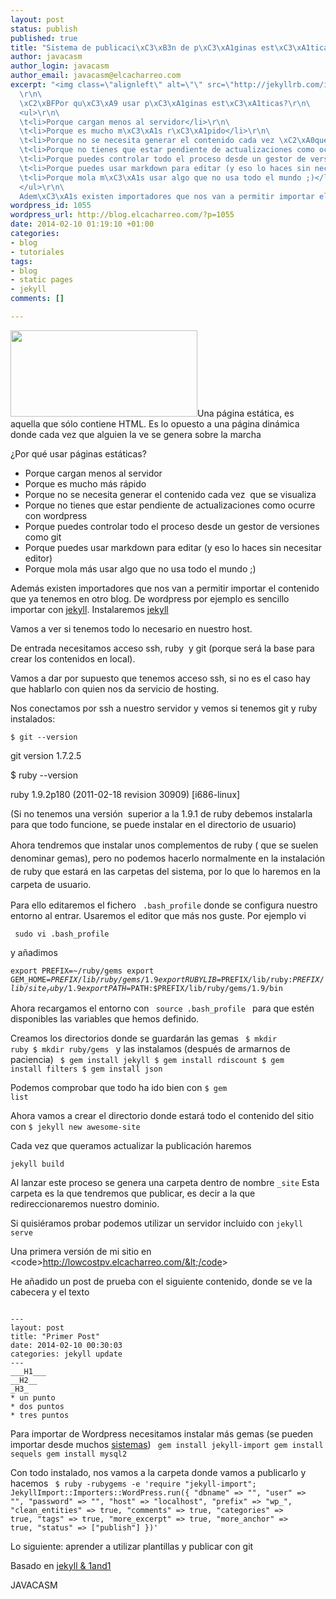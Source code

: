 ```yaml
--- 
layout: post
status: publish
published: true
title: "Sistema de publicaci\xC3\xB3n de p\xC3\xA1ginas est\xC3\xA1ticas"
author: javacasm
author_login: javacasm
author_email: javacasm@elcacharreo.com
excerpt: "<img class=\"alignleft\" alt=\"\" src=\"http://jekyllrb.com/img/logo-2x.png\" width=\"299\" height=\"138\" />Una p\xC3\xA1gina est\xC3\xA1tica, es aquella que s\xC3\xB3lo contiene HTML. Es lo opuesto a una p\xC3\xA1gina din\xC3\xA1mica donde cada vez que alguien la ve se genera sobre la marcha\r\n\
  \r\n\
  \xC2\xBFPor qu\xC3\xA9 usar p\xC3\xA1ginas est\xC3\xA1ticas?\r\n\
  <ul>\r\n\
  \t<li>Porque cargan menos al servidor</li>\r\n\
  \t<li>Porque es mucho m\xC3\xA1s r\xC3\xA1pido</li>\r\n\
  \t<li>Porque no se necesita generar el contenido cada vez \xC2\xA0que se visualiza</li>\r\n\
  \t<li>Porque no tienes que estar pendiente de actualizaciones como ocurre con wordpress</li>\r\n\
  \t<li>Porque puedes controlar todo el proceso desde un gestor de versiones como git</li>\r\n\
  \t<li>Porque puedes usar markdown para editar (y eso lo haces sin necesitar editor)</li>\r\n\
  \t<li>Porque mola m\xC3\xA1s usar algo que no usa todo el mundo ;)</li>\r\n\
  </ul>\r\n\
  Adem\xC3\xA1s existen importadores que nos van a permitir importar el contenido que ya tenemos en otro blog. De wordpress por ejemplo es sencillo importar con <a href=\"http://import.jekyllrb.com/docs/wordpress/\" target=\"_blank\">jekyll</a>.\r\n"
wordpress_id: 1055
wordpress_url: http://blog.elcacharreo.com/?p=1055
date: 2014-02-10 01:19:10 +01:00
categories: 
- blog
- tutoriales
tags: 
- blog
- static pages
- jekyll
comments: []

---
```

<img class="alignleft" alt="" src="http://jekyllrb.com/img/logo-2x.png" width="299" height="138" />Una página estática, es aquella que sólo contiene HTML. Es lo opuesto a una página dinámica donde cada vez que alguien la ve se genera sobre la marcha

¿Por qué usar páginas estáticas?
<ul>
	<li>Porque cargan menos al servidor</li>
	<li>Porque es mucho más rápido</li>
	<li>Porque no se necesita generar el contenido cada vez  que se visualiza</li>
	<li>Porque no tienes que estar pendiente de actualizaciones como ocurre con wordpress</li>
	<li>Porque puedes controlar todo el proceso desde un gestor de versiones como git</li>
	<li>Porque puedes usar markdown para editar (y eso lo haces sin necesitar editor)</li>
	<li>Porque mola más usar algo que no usa todo el mundo ;)</li>
</ul>
Además existen importadores que nos van a permitir importar el contenido que ya tenemos en otro blog. De wordpress por ejemplo es sencillo importar con <a href="http://import.jekyllrb.com/docs/wordpress/" target="_blank">jekyll</a>.
<a id="more"></a><a id="more-1055"></a>
Instalaremos <a href="http://jekyllrb.com/" target="_blank">jekyll</a>

Vamos a ver si tenemos todo lo necesario en nuestro host.

De entrada necesitamos acceso ssh, ruby  y git (porque será la base para crear los contenidos en local).

Vamos a dar por supuesto que tenemos acceso ssh, si no es el caso hay que hablarlo con quien nos da servicio de hosting.

Nos conectamos por ssh a nuestro servidor y vemos si tenemos git y ruby instalados:

<code>$ git --version</code>

git version 1.7.2.5

$ ruby --version

ruby 1.9.2p180 (2011-02-18 revision 30909) [i686-linux]

(Si no tenemos una versión  superior a la 1.9.1 de ruby debemos instalarla para que todo funcione, se puede instalar en el directorio de usuario)

<span style="line-height: 1.5em;">Ahora tendremos que instalar unos complementos de ruby ( que se suelen denominar gemas), pero no podemos hacerlo normalmente en la instalación de ruby que estará en las carpetas del sistema, por lo que lo haremos en la carpeta de usuario.</span>

Para ello editaremos el fichero <code> .bash_profile</code> donde se configura nuestro entorno al entrar. Usaremos el editor que más nos guste. Por ejemplo vi

<code> sudo vi .bash_profile</code>

y añadimos

<code>export PREFIX=~/ruby/gems
export GEM_HOME=$PREFIX/lib/ruby/gems/1.9
export RUBYLIB=$PREFIX/lib/ruby:$PREFIX/lib/site_ruby/1.9
export PATH=$PATH:$PREFIX/lib/ruby/gems/1.9/bin
</code>

Ahora recargamos el entorno con <code> source .bash_profile </code> para que estén disponibles las variables que hemos definido.

Creamos los directorios donde se guardarán las gemas
<code>
$ mkdir ruby
$ mkdir ruby/gems
</code>
y las instalamos (después de armarnos de paciencia)
<code>
$ gem install jekyll
$ gem install rdiscount
$ gem install filters
$ gem install json
</code>

Podemos comprobar que todo ha ido bien con
<code>$ gem list</code>

Ahora vamos a crear el directorio donde estará todo el contenido del sitio con
<code>$ jekyll new awesome-site</code>

Cada vez que queramos actualizar la publicación haremos

<code>jekyll build</code>

Al lanzar este proceso se genera una carpeta dentro de nombre <code>_site</code> Esta carpeta es la que tendremos que publicar, es decir a la que redireccionaremos nuestro dominio.

Si quisiéramos probar podemos utilizar un servidor incluido con
<code>jekyll serve</code>

Una primera versión de mi sitio en &lt;code&gt;http://lowcostpv.elcacharreo.com/&lt;/code&gt;

He añadido un post de prueba con el siguiente contenido, donde se ve la cabecera y el texto

<code>
---
layout: post
title: "Primer Post"
date: 2014-02-10 00:30:03
categories: jekyll update
---
___H1___
__H2__
_H3_
* un punto
* dos puntos
* tres puntos
</code>

Para importar de Wordpress necesitamos instalar más gemas (se pueden importar desde muchos <a href="http://import.jekyllrb.com/docs/installation/" target="_blank">sistemas</a>)
<code>
gem install jekyll-import
gem install sequels
gem install mysql2
</code>

Con todo instalado, nos vamos a la carpeta donde vamos a publicarlo y hacemos
<code>
$ ruby -rubygems -e 'require "jekyll-import";
JekyllImport::Importers::WordPress.run({
"dbname" =&gt; "",
"user" =&gt; "",
"password" =&gt; "",
"host" =&gt; "localhost",
"prefix" =&gt; "wp_",
"clean_entities" =&gt; true,
"comments" =&gt; true,
"categories" =&gt; true,
"tags" =&gt; true,
"more_excerpt" =&gt; true,
"more_anchor" =&gt; true,
"status" =&gt; ["publish"]
})'
</code>

Lo siguiente: aprender a utilizar plantillas y publicar con git

Basado en <a href="http://dev.twixer.fr/tuto/2013/05/12/jekyll-chez-1and1/" target="_blank">jekyll &amp; 1and1</a>

JAVACASM
